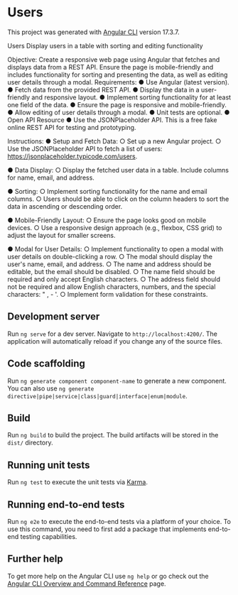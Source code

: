 # Users

This project was generated with [Angular CLI](https://github.com/angular/angular-cli) version 17.3.7.

Users
Display users in a table with sorting and editing functionality

Objective: Create a responsive web page using Angular that fetches and displays data from a REST API. Ensure the page is mobile-friendly and includes functionality for sorting and presenting the data, as well as editing user details through a modal. Requirements: ● Use Angular (latest version). ● Fetch data from the provided REST API. ● Display the data in a user-friendly and responsive layout. ● Implement sorting functionality for at least one field of the data. ● Ensure the page is responsive and mobile-friendly. ● Allow editing of user details through a modal. ● Unit tests are optional. ● Open API Resource ● Use the JSONPlaceholder API. This is a free fake online REST API for testing and prototyping.

Instructions: ● Setup and Fetch Data: ○ Set up a new Angular project. ○ Use the JSONPlaceholder API to fetch a list of users: https://jsonplaceholder.typicode.com/users.

● Data Display: ○ Display the fetched user data in a table. Include columns for name, email, and address.

● Sorting: ○ Implement sorting functionality for the name and email columns. ○ Users should be able to click on the column headers to sort the data in ascending or descending order.

● Mobile-Friendly Layout: ○ Ensure the page looks good on mobile devices. ○ Use a responsive design approach (e.g., flexbox, CSS grid) to adjust the layout for smaller screens.

● Modal for User Details: ○ Implement functionality to open a modal with user details on double-clicking a row. ○ The modal should display the user's name, email, and address. ○ The name and address should be editable, but the email should be disabled. ○ The name field should be required and only accept English characters. ○ The address field should not be required and allow English characters, numbers, and the special characters: " , - '. ○ Implement form validation for these constraints.

## Development server

Run `ng serve` for a dev server. Navigate to `http://localhost:4200/`. The application will automatically reload if you change any of the source files.

## Code scaffolding

Run `ng generate component component-name` to generate a new component. You can also use `ng generate directive|pipe|service|class|guard|interface|enum|module`.

## Build

Run `ng build` to build the project. The build artifacts will be stored in the `dist/` directory.

## Running unit tests

Run `ng test` to execute the unit tests via [Karma](https://karma-runner.github.io).

## Running end-to-end tests

Run `ng e2e` to execute the end-to-end tests via a platform of your choice. To use this command, you need to first add a package that implements end-to-end testing capabilities.

## Further help

To get more help on the Angular CLI use `ng help` or go check out the [Angular CLI Overview and Command Reference](https://angular.io/cli) page.
